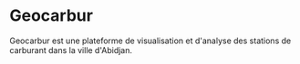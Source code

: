 # Geocarbur
Geocarbur est une plateforme de visualisation et d'analyse des stations de carburant dans la ville d'Abidjan.

